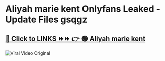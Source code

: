 
 # Aliyah marie kent Onlyfans Leaked - Update Files gsqgz

## <h2><a href="https://clipsfans.com/Aliyah_marie_kent&ref=git">🔗 Click to LINKS ⏩⏩ 👉 🟢 Aliyah marie kent </a></h2>

<a href="https://clipsfans.com/Aliyah_marie_kent&ref=git" rel="nofollow" data-target="animated-image.originalLink"><img src="https://i.ibb.co.com/xMMVF88/686577567.gif" alt="Viral Video Original" style="max-width: 100%; display: inline-block;" data-target="animated-image.originalImage"></a>

